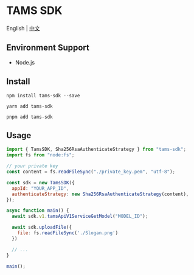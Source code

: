 # TAMS SDK

English | [中文](./README-zh_CN.md)

## Environment Support

- Node.js

## Install

```
npm install tams-sdk --save
```

```
yarn add tams-sdk
```

```
pnpm add tams-sdk
```

## Usage

```js
import { TamsSDK, Sha256RsaAuthenticateStrategy } from "tams-sdk";
import fs from "node:fs";

// your private key
const content = fs.readFileSync("./private_key.pem", "utf-8");

const sdk = new TamsSDK({
  appId: "YOUR_APP_ID",
  authenticateStrategy: new Sha256RsaAuthenticateStrategy(content),
});

async function main() {
  await sdk.v1.tamsApiV1ServiceGetModel("MODEL_ID");

  await sdk.uploadFile({
    file: fs.readFileSync('./Slogan.png')
  })

  // ...
}

main();
```
